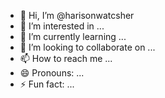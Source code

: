 - 👋 Hi, I’m @harisonwatcsher
- 👀 I’m interested in ...
- 🌱 I’m currently learning ...
- 💞️ I’m looking to collaborate on ...
- 📫 How to reach me ...
- 😄 Pronouns: ...
- ⚡ Fun fact: ...

<!---
harisonwatcsher/harisonwatcsher is a ✨ special ✨ repository because its `README.md` (this file) appears on your GitHub profile.
You can click the Preview link to take a look at your changes.
--->
